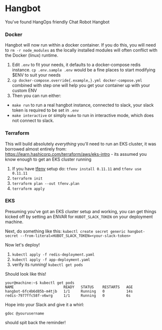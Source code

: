# Hangbot

You've found HangOps friendly Chat Robot Hangbot

### Docker

Hangbot will now run within a docker container. If you do this, you will need to `rm -r node_modules` as the locally installed modules will often conflict with the Docker (linux) runtime.

1.  Edit `.env` to fit your needs, it defaults to a docker-compose redis instance. `cp .env.sample .env` would be a fine places to start modifying $ENV to suit your needs
2.  `cp docker-compose.override{.example,}.yml docker-compose.yml` combined with step one will help you get your container up with your custom ENV
3.  Then you can run either:
  * `make run` to run a real hangbot instance, connected to slack, your slack token is required to be set in `.env`
  * `make interactive` or simply `make` to run in interactive mode, which does not connect to slack.

### Terraform

This will build absolutely *everything* you'll need to run an EKS cluster, it was borrowed almost entirely from: https://learn.hashicorp.com/terraform/aws/eks-intro - its assumed you know enough to get an EKS cluster running

1. If you have [tfenv](https://github.com/tfutils/tfenv) setup do: `tfenv install 0.11.11` and `tfenv use 0.11.11`
2. `terraform init`
3. `terraform plan --out tfenv.plan`
4. `terraform apply`

### EKS

Presuming you've got an EKS cluster setup and working, you can get things kicked off by setting an ENVAR for `HUBOT_SLACK_TOKEN` on your deployment machine. 

Next, do something like this: `kubectl create secret generic hangbot-secret --from-literal=HUBOT_SLACK_TOKEN=<your-slack-token>` 

Now let's deploy!

1. `kubectl apply -f redis-deployment.yaml`
2. `kubectl apply -f app-deployment.yaml`
3. verify its running! `kubectl get pods`

Should look like this!

```
your@machine:~$ kubectl get pods
NAME                       READY   STATUS    RESTARTS   AGE
hangbot-6fc4b6d85b-m4tjb   1/1     Running   0          14s
redis-7977ffc58f-v6wrg     1/1     Running   0          6s
```
Hope into your Slack and give it a whirl:

`gdoc @yourusername`

should spit back the reminder!